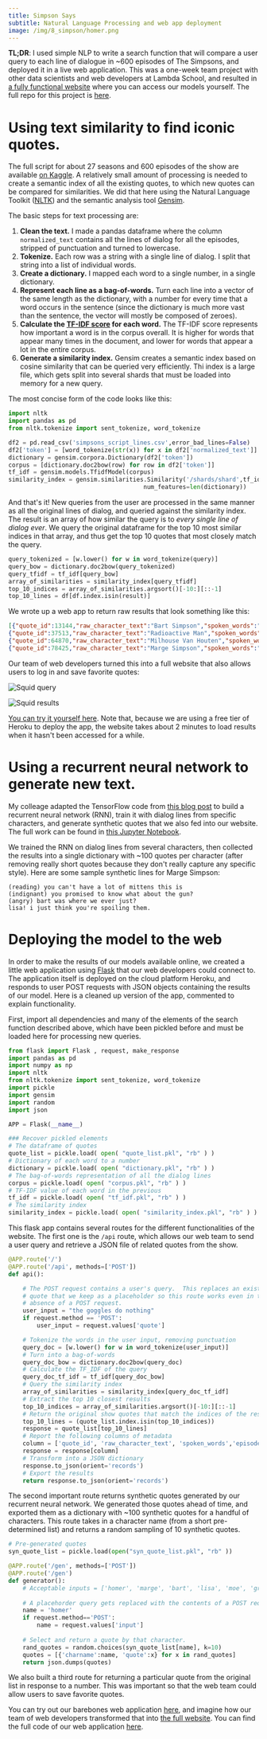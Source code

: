 ```yaml
---
title: Simpson Says
subtitle: Natural Language Processing and web app deployment
image: /img/8_simpson/homer.png
---
```


**TL;DR**: I used simple NLP to write a search function that will compare a user query to each line of dialogue in ~600 episodes of The Simpsons, and deployed it in a live web application. This was a one-week team project with other data scientists and web developers at Lambda School, and resulted in [a fully functional website](https://simpsonssays.netlify.com/) where you can access our models yourself. The full repo for this project is [here](https://github.com/simpson-says/buildweek3-simpsons-says-ds).

# Using text similarity to find iconic quotes.
The full script for about 27 seasons and 600 episodes of the show are available [on Kaggle](https://www.kaggle.com/wcukierski/the-simpsons-by-the-data). A relatively small amount of processing is needed to create a semantic index of all the existing quotes, to which new quotes can be compared for similarities.  We did that here using the Natural Language Toolkit ([NLTK](https://www.nltk.org/)) and the semantic analysis tool [Gensim](https://radimrehurek.com/gensim/). 

The basic steps for text processing are:  

1. **Clean the text.**  I made a pandas dataframe where the column `normalized_text` contains all the lines of dialog for all the episodes, stripped of punctuation and turned to lowercase.  
2. **Tokenize.** Each row was a string with a single line of dialog.  I split that string into a list of individual words. 
3. **Create a dictionary.** I mapped each word to a single number, in a single dictionary.
4. **Represent each line as a bag-of-words.** Turn each line into a vector of the same length as the dictionary, with a number for every time that a word occurs in the sentence (since the dictionary is much more vast than the sentence, the vector will mostly be composed of zeroes).
5. **Calculate the [TF-IDF score](https://en.wikipedia.org/wiki/Tf%E2%80%93idf) for each word.** The TF-IDF score represents how important a word is in the corpus overall. It is higher for words that appear many times in the document, and lower for words that appear a lot in the entire corpus.
6. **Generate a similarity index.** Gensim creates a semantic index based on cosine similarity that can be queried very efficiently.  Thi index is a large file, which gets split into several shards that must be loaded into memory for a new query.

The most concise form of the code looks like this:

```python
import nltk
import pandas as pd
from nltk.tokenize import sent_tokenize, word_tokenize

df2 = pd.read_csv('simpsons_script_lines.csv',error_bad_lines=False)
df2['token'] = [word_tokenize(str(x)) for x in df2['normalized_text']]
dictionary = gensim.corpora.Dictionary(df2['token'])
corpus = [dictionary.doc2bow(row) for row in df2['token']]
tf_idf = gensim.models.TfidfModel(corpus)
similarity_index = gensim.similarities.Similarity('/shards/shard',tf_idf[corpus],
                                      num_features=len(dictionary))
```
And that's it!  New queries from the user are processed in the same manner as all the original lines of dialog, and queried against the similarity index.  The result is an array of how similar the query is to *every single line of dialog ever*.  We query the original dataframe for the top 10 most similar indices in that array, and thus get the top 10 quotes that most closely match the query.

```python
query_tokenized = [w.lower() for w in word_tokenize(query)]
query_bow = dictionary.doc2bow(query_tokenized)
query_tfidf = tf_idf[query_bow]
array_of_similarities = similarity_index[query_tfidf]
top_10_indices = array_of_similarities.argsort()[-10:][::-1]
top_10_lines = df[df.index.isin(result)]
```
We wrote up a web app to return raw results that look something like this:

```json
[{"quote_id":13144,"raw_character_text":"Bart Simpson","spoken_words":"Hey, Homer, I can't find the safety goggles for the power saw.","episode_title":"Saturdays of Thunder","season":3,"number_in_season":9},
{"quote_id":37513,"raw_character_text":"Radioactive Man","spoken_words":"My eyes! The goggles do nothing.","episode_title":"Radioactive Man","season":7,"number_in_season":2},
{"quote_id":64870,"raw_character_text":"Milhouse Van Houten","spoken_words":"My sport goggles!","episode_title":"Brother's Little Helper","season":11,"number_in_season":2},
{"quote_id":78425,"raw_character_text":"Marge Simpson","spoken_words":"I want goggles, too.","episode_title":"The Parent Rap","season":13,"number_in_season":2},]
```

Our team of web developers turned this into a full website that also allows users to log in and save favorite quotes:

![Squid query](/img/8_simpson/baltic1.png)

![Squid results](/img/8_simpson/baltic2.png)

[You can try it yourself here](https://simpsonssays.netlify.com/).  Note that, because we are using a free tier of Heroku to deploy the app, the website takes about 2 minutes to load results when it hasn't been accessed for a while.

# Using a recurrent neural network to generate new text.
My colleage adapted the TensorFlow code from [this blog post](https://towardsdatascience.com/how-to-generate-your-own-the-simpsons-tv-script-using-deep-learning-980337173796) to build a recurrent neural network (RNN), train it with dialog lines from specific characters, and generate synthetic quotes that we also fed into our website. The full work can be found in [this Jupyter Notebook](https://github.com/simpson-says/buildweek3-simpsons-says-ds/blob/master/Simpsons_Writes_V4.ipynb).

We trained the RNN on dialog lines from several characters, then collected the results into a single dictionary with ~100 quotes per character (after removing really short quotes because they don't really capture any specific style).  Here are some sample synthetic lines for Marge Simpson:

```
(reading) you can't have a lot of mittens this is
(indignant) you promised to know what about the gun?
(angry) bart was where we ever just?
lisa! i just think you're spoiling them.
```

# Deploying the model to the web
In order to make the results of our models available online, we created a little web application using [Flask](http://flask.pocoo.org/) that our web developers could connect to.  The application itself is deployed on the cloud platform Heroku, and responds to user POST requests with JSON objects containing the results of our model.  Here is a cleaned up version of the app, commented to explain functionality.


First, import all dependencies and many of the elements of the search function described above, which have been pickled before and must be loaded here for processing new queries.
```python
from flask import Flask , request, make_response
import pandas as pd
import numpy as np
import nltk
from nltk.tokenize import sent_tokenize, word_tokenize
import pickle
import gensim
import random
import json

APP = Flask(__name__)

### Recover pickled elements
# The dataframe of quotes
quote_list = pickle.load( open( "quote_list.pkl", "rb" ) )
# Dictionary of each word to a number
dictionary = pickle.load( open( "dictionary.pkl", "rb" ) )
# The bag-of-words representation of all the dialog lines
corpus = pickle.load( open( "corpus.pkl", "rb" ) )
# TF-IDF value of each word in the previous
tf_idf = pickle.load( open( "tf_idf.pkl", "rb" ) )
# The similarity index
similarity_index = pickle.load( open( "similarity_index.pkl", "rb" ) )
```

This flask app contains several routes for the different functionalities of the website.  The first one is the `/api` route, which allows our web team to send a user query and retrieve a JSON file of related quotes from the show.
```python
@APP.route('/')
@APP.route('/api', methods=['POST'])
def api():

    # The POST request contains a user's query.  This replaces an existing
    # quote that we keep as a placeholder so this route works even in the 
    # absence of a POST request.
    user_input = "the goggles do nothing"
    if request.method == 'POST':
        user_input = request.values['quote']

    # Tokenize the words in the user input, removing punctuation
    query_doc = [w.lower() for w in word_tokenize(user_input)]
    # Turn into a bag-of-words
    query_doc_bow = dictionary.doc2bow(query_doc)
    # Calculate the TF_IDF of the query
    query_doc_tf_idf = tf_idf[query_doc_bow]
    # Query the similarity index
    array_of_similarities = similarity_index[query_doc_tf_idf]
    # Extract the top 10 closest results
    top_10_indices = array_of_similarities.argsort()[-10:][::-1]
    # Return the original show quotes that match the indices of the results
    top_10_lines = (quote_list.index.isin(top_10_indices))
    response = quote_list[top_10_lines]
    # Report the following columns of metadata
    column = ['quote_id', 'raw_character_text', 'spoken_words','episode_title','season','number_in_season']
    response = response[column]
    # Transform into a JSON dictionary
    response.to_json(orient='records')
    # Export the results
    return response.to_json(orient='records')

```
The second important route returns synthetic quotes generated by our recurrent neural network.  We generated those quotes ahead of time, and exported them as a dictionary with ~100 synthetic quotes for a handful of characters. This route takes in a character name (from a short pre-determined list) and returns a random sampling of 10 synthetic quotes.
```python
# Pre-generated quotes
syn_quote_list = pickle.load(open("syn_quote_list.pkl", "rb" ))

@APP.route('/gen', methods=['POST'])
@APP.route('/gen')
def generator():
    # Acceptable inputs = ['homer', 'marge', 'bart', 'lisa', 'moe', 'grampa', 'skinner']
    
    # A placehorder query gets replaced with the contents of a POST request.
    name = 'homer'
    if request.method=='POST':
        name = request.values['input']
    
    # Select and return a quote by that character.
    rand_quotes = random.choices(syn_quote_list[name], k=10)
    quotes = [{'charname':name, 'quote':x} for x in rand_quotes]
    return json.dumps(quotes)
```
We also built a third route for returning a particular quote from the original list in response to a number.  This was important so that the web team could allow users to save favorite quotes. 

You can try out our barebones web application [here](https://eat-my-shorts.herokuapp.com/), and imagine how our team of web developers transformed that into [the full website](https://simpsonssays.netlify.com/).  You can find the full code of our web application [here](https://github.com/simpson-says/buildweek3-simpsons-says-ds/blob/master/app.py).